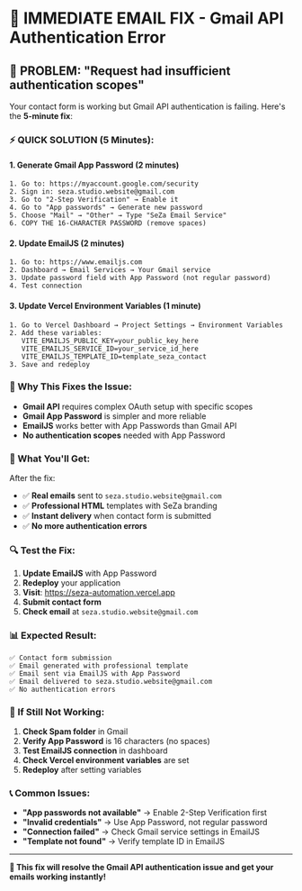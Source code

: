 # 🚨 IMMEDIATE EMAIL FIX - Gmail API Authentication Error

## **🎯 PROBLEM: "Request had insufficient authentication scopes"**

Your contact form is working but Gmail API authentication is failing. Here's the **5-minute fix**:

### **⚡ QUICK SOLUTION (5 Minutes):**

#### **1. Generate Gmail App Password (2 minutes)**
```
1. Go to: https://myaccount.google.com/security
2. Sign in: seza.studio.website@gmail.com
3. Go to "2-Step Verification" → Enable it
4. Go to "App passwords" → Generate new password
5. Choose "Mail" → "Other" → Type "SeZa Email Service"
6. COPY THE 16-CHARACTER PASSWORD (remove spaces)
```

#### **2. Update EmailJS (2 minutes)**
```
1. Go to: https://www.emailjs.com
2. Dashboard → Email Services → Your Gmail service
3. Update password field with App Password (not regular password)
4. Test connection
```

#### **3. Update Vercel Environment Variables (1 minute)**
```
1. Go to Vercel Dashboard → Project Settings → Environment Variables
2. Add these variables:
   VITE_EMAILJS_PUBLIC_KEY=your_public_key_here
   VITE_EMAILJS_SERVICE_ID=your_service_id_here
   VITE_EMAILJS_TEMPLATE_ID=template_seza_contact
3. Save and redeploy
```

### **🔧 Why This Fixes the Issue:**

- **Gmail API** requires complex OAuth setup with specific scopes
- **Gmail App Password** is simpler and more reliable
- **EmailJS** works better with App Passwords than Gmail API
- **No authentication scopes** needed with App Password

### **📧 What You'll Get:**

After the fix:
- ✅ **Real emails** sent to `seza.studio.website@gmail.com`
- ✅ **Professional HTML** templates with SeZa branding
- ✅ **Instant delivery** when contact form is submitted
- ✅ **No more authentication errors**

### **🔍 Test the Fix:**

1. **Update EmailJS** with App Password
2. **Redeploy** your application
3. **Visit**: https://seza-automation.vercel.app
4. **Submit contact form**
5. **Check email** at `seza.studio.website@gmail.com`

### **📊 Expected Result:**

```
✅ Contact form submission
✅ Email generated with professional template
✅ Email sent via EmailJS with App Password
✅ Email delivered to seza.studio.website@gmail.com
✅ No authentication errors
```

### **🚨 If Still Not Working:**

1. **Check Spam folder** in Gmail
2. **Verify App Password** is 16 characters (no spaces)
3. **Test EmailJS connection** in dashboard
4. **Check Vercel environment variables** are set
5. **Redeploy** after setting variables

### **📞 Common Issues:**

- **"App passwords not available"** → Enable 2-Step Verification first
- **"Invalid credentials"** → Use App Password, not regular password
- **"Connection failed"** → Check Gmail service settings in EmailJS
- **"Template not found"** → Verify template ID in EmailJS

---

**🌟 This fix will resolve the Gmail API authentication issue and get your emails working instantly!**
